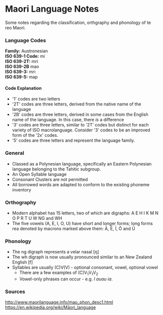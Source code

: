 # Maori Language Notes

Some notes regarding the classification, orthgraphy and phonology of te reo Maori.

### Language Codes

**Family:** Austronesian \
**ISO 639-1 Code:** mi \
**ISO 639-2T:** mri \
**ISO 639-2B** mao \
**ISO 639-3:** mri \
**ISO 639-5:** map

#### Code Explanation

* '1' codes are two letters
* '2T' codes are three letters, derived from the native name of the language
* '2B' codes are three letters, derived in some cases from the English name of the language. In this case, there *is* a difference
* '3' codes are three letters, similar to '2T' codes but distinct for each variety of ISO macrolanguage. Consider '3' codes to be an improved form of the '2x'  codes.
* '5' codes are three letters and represent the language family.

### General

- Classed as a Polynesian language, specifically an Eastern Polynesian language belonging to the Tahitic subgroup.
- An Open Syllable language
- Consonant Clusters are not permitted
- All borrowed words are adapted to conform to the existing phoneme inventory

### Orthography

- Modern alphabet has 15 letters, two of which are digraphs: A E H I K M N O P R T U W NG and WH
- The five vowels (A, E, I, O, U) have short and longer forms; long forms rea denoted by macrons marked above them: Ā, Ē, Ī, Ō and Ū

### Phonology
- The ng digraph represents a velar nasal [ŋ]
- The wh digraph is now usually pronounced similar to an New Zealand English [f]
- Syllables are usually (C)V(V) - optional consonant, vowel, optional vowel
    - There are a few examples of (C)V<sub>1</sub>V<sub>1</sub>V<sub>2</sub>
    - Vowel-only phrases can occur - e.g. *I auau ia*.

### Sources

http://www.maorilanguage.info/mao_phon_desc1.html \
https://en.wikipedia.org/wiki/Māori_language